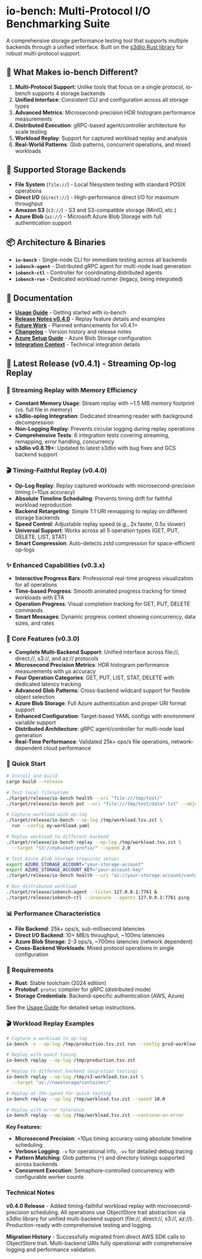 # io-bench: Multi-Protocol I/O Benchmarking Suite

A comprehensive storage performance testing tool that supports multiple backends through a unified interface. Built on the [s3dlio Rust library](https://github.com/russfellows/s3dlio) for robust multi-protocol support.

## 🚀 What Makes io-bench Different?

1. **Multi-Protocol Support**: Unlike tools that focus on a single protocol, io-bench supports 4 storage backends
2. **Unified Interface**: Consistent CLI and configuration across all storage types  
3. **Advanced Metrics**: Microsecond-precision HDR histogram performance measurements
4. **Distributed Execution**: gRPC-based agent/controller architecture for scale testing
5. **Workload Replay**: Support for captured workload replay and analysis
6. **Real-World Patterns**: Glob patterns, concurrent operations, and mixed workloads

## 🎯 Supported Storage Backends

- **File System** (`file://`) - Local filesystem testing with standard POSIX operations
- **Direct I/O** (`direct://`) - High-performance direct I/O for maximum throughput
- **Amazon S3** (`s3://`) - S3 and S3-compatible storage (MinIO, etc.)
- **Azure Blob** (`az://`) - Microsoft Azure Blob Storage with full authentication support

## 📦 Architecture & Binaries

- **`io-bench`** - Single-node CLI for immediate testing across all backends
- **`iobench-agent`** - Distributed gRPC agent for multi-node load generation  
- **`iobench-ctl`** - Controller for coordinating distributed agents
- **`iobench-run`** - Dedicated workload runner (legacy, being integrated)

## 📖 Documentation
- **[Usage Guide](docs/USAGE.md)** - Getting started with io-bench
- **[Release Notes v0.4.0](docs/RELEASE_NOTES_v0.4.0.md)** - Replay feature details and examples
- **[Future Work](docs/REPLAY_FUTURE_WORK.md)** - Planned enhancements for v0.4.1+
- **[Changelog](docs/CHANGELOG.md)** - Version history and release notes
- **[Azure Setup Guide](docs/AZURE_SETUP.md)** - Azure Blob Storage configuration
- **[Integration Context](docs/INTEGRATION_CONTEXT.md)** - Technical integration details

## 🎊 Latest Release (v0.4.1) - Streaming Op-log Replay

### 🌊 Streaming Replay with Memory Efficiency
- **Constant Memory Usage**: Stream replay with ~1.5 MB memory footprint (vs. full file in memory)
- **s3dlio-oplog Integration**: Dedicated streaming reader with background decompression
- **Non-Logging Replay**: Prevents circular logging during replay operations
- **Comprehensive Tests**: 6 integration tests covering streaming, remapping, error handling, concurrency
- **s3dlio v0.8.19+**: Updated to latest s3dlio with bug fixes and GCS backend support

### 🎬 Timing-Faithful Replay (v0.4.0)
- **Op-Log Replay**: Replay captured workloads with microsecond-precision timing (~10µs accuracy)
- **Absolute Timeline Scheduling**: Prevents timing drift for faithful workload reproduction
- **Backend Retargeting**: Simple 1:1 URI remapping to replay on different storage backends
- **Speed Control**: Adjustable replay speed (e.g., 2x faster, 0.5x slower)
- **Universal Support**: Works across all 5 operation types (GET, PUT, DELETE, LIST, STAT)
- **Smart Compression**: Auto-detects zstd compression for space-efficient op-logs

### ✨ Enhanced Capabilities (v0.3.x)
- **Interactive Progress Bars**: Professional real-time progress visualization for all operations
- **Time-based Progress**: Smooth animated progress tracking for timed workloads with ETA
- **Operation Progress**: Visual completion tracking for GET, PUT, DELETE commands  
- **Smart Messages**: Dynamic progress context showing concurrency, data sizes, and rates

### 🎯 Core Features (v0.3.0)

- **Complete Multi-Backend Support**: Unified interface across file://, direct://, s3://, and az:// protocols
- **Microsecond Precision Metrics**: HDR histogram performance measurements with µs accuracy
- **Four Operation Categories**: GET, PUT, LIST, STAT, DELETE with dedicated latency tracking
- **Advanced Glob Patterns**: Cross-backend wildcard support for flexible object selection
- **Azure Blob Storage**: Full Azure authentication and proper URI format support
- **Enhanced Configuration**: Target-based YAML configs with environment variable support
- **Distributed Architecture**: gRPC agent/controller for multi-node load generation
- **Real-Time Performance**: Validated 25k+ ops/s file operations, network-dependent cloud performance

### 🚀 Quick Start

```bash
# Install and build
cargo build --release

# Test local filesystem
./target/release/io-bench health --uri "file:///tmp/test/"
./target/release/io-bench put --uri "file:///tmp/test/data*.txt" --object-size 1024 --objects 100

# Capture workload with op-log
./target/release/io-bench --op-log /tmp/workload.tsv.zst \
  run --config my-workload.yaml

# Replay workload to different backend
./target/release/io-bench replay --op-log /tmp/workload.tsv.zst \
  --target "s3://mybucket/prefix/" --speed 2.0

# Test Azure Blob Storage (requires setup)
export AZURE_STORAGE_ACCOUNT="your-storage-account"
export AZURE_STORAGE_ACCOUNT_KEY="your-account-key"
./target/release/io-bench health --uri "az://your-storage-account/container/"

# Run distributed workload
./target/release/iobench-agent --listen 127.0.0.1:7761 &
./target/release/iobench-ctl --insecure --agents 127.0.0.1:7761 ping
```

### 📊 Performance Characteristics

- **File Backend**: 25k+ ops/s, sub-millisecond latencies
- **Direct I/O Backend**: 10+ MB/s throughput, ~100ms latencies  
- **Azure Blob Storage**: 2-3 ops/s, ~700ms latencies (network dependent)
- **Cross-Backend Workloads**: Mixed protocol operations in single configuration

### 🔧 Requirements

- **Rust**: Stable toolchain (2024 edition)
- **Protobuf**: `protoc` compiler for gRPC (distributed mode)
- **Storage Credentials**: Backend-specific authentication (AWS, Azure)

See the [Usage Guide](docs/USAGE.md) for detailed setup instructions.

### 🎬 Workload Replay Examples

```bash
# Capture a workload to op-log
io-bench -v --op-log /tmp/production.tsv.zst run --config prod-workload.yaml

# Replay with exact timing
io-bench replay --op-log /tmp/production.tsv.zst

# Replay to different backend (migration testing)
io-bench replay --op-log /tmp/s3-workload.tsv.zst \
  --target "az://newstorage/container/"

# Replay at 10x speed for quick testing
io-bench replay --op-log /tmp/workload.tsv.zst --speed 10.0

# Replay with error tolerance
io-bench replay --op-log /tmp/workload.tsv.zst --continue-on-error
```

**Key Features:**
- **Microsecond Precision**: ~10µs timing accuracy using absolute timeline scheduling
- **Verbose Logging**: `-v` for operational info, `-vv` for detailed debug tracing
- **Pattern Matching**: Glob patterns (`*`) and directory listings supported across backends
- **Concurrent Execution**: Semaphore-controlled concurrency with configurable worker counts

### Technical Notes

**v0.4.0 Release** - Added timing-faithful workload replay with microsecond-precision scheduling. All operations use ObjectStore trait abstraction via s3dlio library for unified multi-backend support (file://, direct://, s3://, az://). Production-ready with comprehensive testing and logging.

**Migration History** - Successfully migrated from direct AWS SDK calls to ObjectStore trait. Multi-backend URIs fully operational with comprehensive logging and performance validation.


